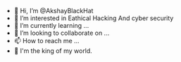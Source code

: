 - 👋 Hi, I’m @AkshayBlackHat
- 👀 I’m interested in Eathical Hacking And cyber security 
- 🌱 I’m currently learning ...
- 💞️ I’m looking to collaborate on ...
- 📫 How to reach me ...
- 👑 I'm the king of my world.

